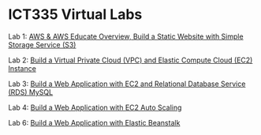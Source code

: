 # ICT335 Virtual Labs

Lab 1: [AWS & AWS Educate Overview, Build a Static Website with Simple Storage Service (S3)](Lab1.md)

Lab 2: [Build a Virtual Private Cloud (VPC) and Elastic Compute Cloud (EC2) Instance](Lab2.md)

Lab 3: [Build a Web Application with EC2 and Relational Database Service (RDS) MySQL](Lab3.md)

Lab 4: [Build a Web Application with EC2 Auto Scaling](Lab4.md)

Lab 6: [Build a Web Application with Elastic Beanstalk](Lab6.md)
